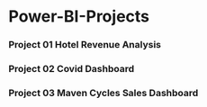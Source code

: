 # Power-BI-Projects

### Project 01 Hotel Revenue Analysis
### Project 02 Covid Dashboard
### Project 03 Maven Cycles Sales Dashboard
